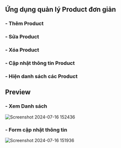 ## Ứng dụng quản lý Product đơn giản
### - Thêm Product
### - Sửa Product
### - Xóa Product
### - Cập nhật thông tin Product
### - Hiện danh sách các Product
## Preview
### - Xem Danh sách 
![Screenshot 2024-07-16 152436](https://github.com/user-attachments/assets/8f1e5248-00ec-48a2-9919-0d0a2996ee29)
### - Form cập nhật thông tin
![Screenshot 2024-07-16 151936](https://github.com/user-attachments/assets/e7ab2781-5ef1-46c2-b9fc-6ef1dd365078)

